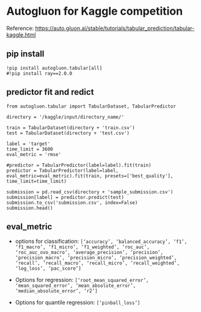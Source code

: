 # Autogluon for Kaggle competition

Reference: https://auto.gluon.ai/stable/tutorials/tabular_prediction/tabular-kaggle.html

## pip install

```
!pip install autogluon.tabular[all]
#!pip install ray==2.0.0
```

## predictor fit and redict

```
from autogluon.tabular import TabularDataset, TabularPredictor

directory = '/kaggle/input/directory_name/'

train = TabularDataset(directory + 'train.csv')
test = TabularDataset(directory + 'test.csv')
```

```
label = 'target'
time_limit = 3600
eval_metric = 'rmse'

#predictor = TabularPredictor(label=label).fit(train)
predictor = TabularPredictor(label=label, eval_metric=eval_metric).fit(train, presets=['best_quality'], time_limit=time_limit)

submission = pd.read_csv(directory + 'sample_submission.csv')
submission[label] = predictor.predict(test)
submission.to_csv('submission.csv', index=False)
submission.head()
```

## eval_metric

* options for classification:
`[‘accuracy’, ‘balanced_accuracy’, ‘f1’, ‘f1_macro’, ‘f1_micro’, ‘f1_weighted’, ‘roc_auc’, ‘roc_auc_ovo_macro’, ‘average_precision’, ‘precision’, ‘precision_macro’, ‘precision_micro’, ‘precision_weighted’, ‘recall’, ‘recall_macro’, ‘recall_micro’, ‘recall_weighted’, ‘log_loss’, ‘pac_score’]`

* Options for regression:
`[‘root_mean_squared_error’, ‘mean_squared_error’, ‘mean_absolute_error’, ‘median_absolute_error’, ‘r2’]`

* Options for quantile regression:
`[‘pinball_loss’]`
